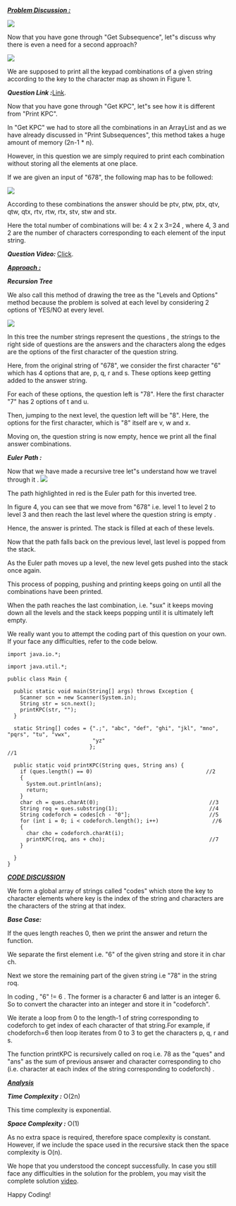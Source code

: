 <i style="text-decoration:underline"><b>Problem Discussion :</b></i>

<img src="https://pepvids.sgp1.cdn.digitaloceanspaces.com/articles/print_Kpc/print_kpc_1.png">

Now that you have gone through "Get Subsequence", let"s discuss why there is even a need for a second approach?

<img src="https://pepvids.sgp1.cdn.digitaloceanspaces.com/articles/print_Kpc/print_kpc_2.png">

We are supposed to print all the keypad combinations of a given string according to the key to the character map as shown in Figure 1.

<i><b>Question Link :</b></i>[Link](https://www.pepcoding.com/resources/online-java-foundation/recursion-on-the-way-up/print-kpc-official/ojquestion).

Now that you have gone through "Get KPC", let"s see how it is different from "Print KPC".

In "Get KPC" we had to store all the combinations in an ArrayList and as we have already discussed in "Print Subsequences", this method takes a huge amount of memory (2n-1 * n). 

However, in this question we are simply required to print each combination without storing all the elements at one place.

If we are given an input of "678", the following map has to be followed:

<img src="https://pepvids.sgp1.cdn.digitaloceanspaces.com/articles/print_Kpc/print_kpc_3.png">

According to these combinations the answer should be ptv, ptw, ptx, qtv, qtw, qtx, rtv, rtw, rtx, stv, stw and stx.

Here the total number of combinations will be: 4 x 2 x 3=24 , where 4, 3 and 2 are the number of characters corresponding to each element of the input string.


<i><b>Question Video: </b></i>[Click](https://youtu.be/HVCajDe2Uus).

<i style="text-decoration:underline"><b>Approach :</b></i>

<i><b>Recursion Tree </b></i>


We also call this method of drawing the tree as the "Levels and Options" method because the problem is solved at each level by considering 2 options of YES/NO at every level.

<img src="https://pepvids.sgp1.cdn.digitaloceanspaces.com/articles/print_Kpc/print_kpc_4.png">

In this tree the number strings represent the questions , the strings to the right side of questions are the answers and the characters along the edges are the options of the first character of the question string.

Here, from the original string of "678", we consider the first character "6" which has 4 options that are, p, q, r and s. These options keep getting added to the answer string.

For each of these options, the question left is "78". Here the first character "7" has 2 options of t and u.

Then, jumping to the next level, the question left will be "8". Here, the options for the first character, which is "8" itself are v, w and x.

Moving on, the question string is now empty, hence we print all the final answer combinations.

<i><b>Euler Path : </b></i>

Now that we have made a recursive tree let"s understand how we travel through it .
<img src="https://pepvids.sgp1.cdn.digitaloceanspaces.com/articles/print_Kpc/print_kpc_5.png">

The path highlighted in red is the Euler path for this inverted tree.

In figure 4, you can see that we move from "678" i.e. level 1 to level 2 to level 3 and then reach the last level where the question string is empty .

Hence, the answer is printed. The stack is filled at each of these levels.

Now that the path falls back on the previous level, last level is popped from the stack.

As the Euler path moves up a level, the new level gets pushed into the stack once again.

This process of popping, pushing and printing keeps going on until all the combinations have been printed.

When the path reaches the last combination, i.e. "sux" it keeps moving down all the levels and the stack keeps popping until it is ultimately left empty.

We really want you to attempt the coding part of this question on your own. If your face any difficulties, refer to the code below.

```
import java.io.*;

import java.util.*;

public class Main {

  public static void main(String[] args) throws Exception {
    Scanner scn = new Scanner(System.in);
    String str = scn.next();
    printKPC(str, "");
  }

  static String[] codes = {".;", "abc", "def", "ghi", "jkl", "mno", "pqrs", "tu", "vwx",
                           "yz"
                          };                                                          //1

  public static void printKPC(String ques, String ans) {
    if (ques.length() == 0)                                    //2
    {
      System.out.println(ans);
      return;
    }
    char ch = ques.charAt(0);                                   //3
    String roq = ques.substring(1);                             //4
    String codeforch = codes[ch - "0"];                         //5
    for (int i = 0; i < codeforch.length(); i++)                 //6
    {
      char cho = codeforch.charAt(i);
      printKPC(roq, ans + cho);                                 //7
    }

  }
}
```

<i style="text-decoration:underline"><b>CODE DISCUSSION</b></i>

We form a global array of strings called "codes" which store the key to character elements where key is the index of the string and characters are the characters of the string at that index.

<i><b>Base Case: </b></i>

If the ques length reaches 0, then we print the answer and return the function.

We separate the first element i.e. "6" of the given string and store it in char ch.

Next we store the remaining part of the given string i.e "78" in the string roq.

In coding , "6" != 6 . The former is a character 6 and latter is an integer 6. So to convert the character into an integer and store it in "codeforch".

We iterate a loop from 0 to the length-1 of string corresponding to codeforch to get index of each character of that string.For example, if chodeforch=6 then loop iterates from 0 to 3 to get the characters p, q, r and s.

The function printKPC is recursively called on roq i.e. 78 as the "ques" and "ans" as the sum of previous answer and character corresponding to cho (i.e. character at each index of the string corresponding to codeforch) .

<i style="text-decoration:underline"><b>Analysis</b></i>

<i><b>Time Complexity :</b></i>
O(2n)

This time complexity is exponential.

<i><b>Space Complexity :</b></i>
O(1)

As no extra space is required, therefore space complexity is constant. However, if we include the space used in the recursive stack then the space complexity is O(n).

We hope that you understood the concept successfully. In case you still face any difficulties in the solution for the problem, you may visit the complete solution [video](https://www.youtube.com/watch?v=Ke8TPhHdHMw).

Happy Coding!
